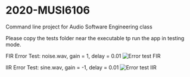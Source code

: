 # 2020-MUSI6106
Command line project for Audio Software Engineering class

Please copy the tests folder near the executable tp run the app in testing mode.

FIR Error Test: noise.wav, gain = 1, delay = 0.01
![Error test FIR](https://github.com/Aavu/2020-MUSI6106/tree/ass1_stub/tests/error1.png)

IIR Error Test: sine.wav, gain = -1, delay = 0.01
![Error test IIR](https://github.com/Aavu/2020-MUSI6106/tree/ass1_stub/tests/error2.png)